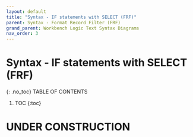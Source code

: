 ```yaml
---
layout: default
title: "Syntax - IF statements with SELECT (FRF)"
parent: Syntax - Format Record Filter (FRF)
grand_parent: Workbench Logic Text Syntax Diagrams
nav_order: 3
---
```


# Syntax - IF statements with SELECT (FRF)
{: .no_toc}
TABLE OF CONTENTS 
1. TOC
{:toc}  
 
# UNDER CONSTRUCTION
